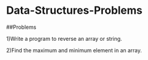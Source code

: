 # Data-Structures-Problems
##Problems

1)Write a program to reverse an array or string.

2)Find the maximum and minimum element in an array.
   

